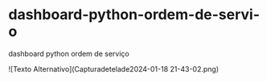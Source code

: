 # dashboard-python-ordem-de-servi-o
dashboard python ordem de serviço

![Texto Alternativo](Capturadetelade2024-01-18 21-43-02.png)

